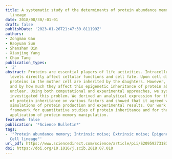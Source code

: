 ```yaml
---
title: A systematic study of the determinants of protein abundance memory in cell
  lineage
date: 2018/08/30/-01-01
draft: false
publishDate: '2023-01-26T21:47:30.811199Z'
authors:
- Zongmao Gao
- Haoyuan Sun
- Shanshan Qin
- Xiaojing Yang
- Chao Tang
publication_types:
- '2'
abstract: Proteins are essential players of life activities. Intracellular protein
  levels directly affect cellular functions and cell fate. Upon cell division, the
  proteins in the mother cell are inherited by the daughters. However, what factors
  and by how much they affect this epigenetic inheritance of protein abundance remains
  unclear. Using both computational and experimental approaches, we systematically
  investigated this problem. We derived an analytical expression for the dependence
  of protein inheritance on various factors and showed that it agreed with numerical
  simulations of protein production and experimental results. Our work provides a
  framework for quantitative studies of protein inheritance and for the potential
  application of protein memory manipulation.
featured: false
publication: '*Science Bulletin*'
tags:
- '"Protein abundance memory; Intrinsic noise; Extrinsic noise; Epigenetic inheritance;
  Cell lineage"'
url_pdf: https://www.sciencedirect.com/science/article/pii/S2095927318303359
doi: https://doi.org/10.1016/j.scib.2018.07.010
---
```



